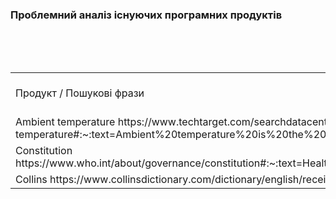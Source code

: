### Проблемний аналіз існуючих програмних продуктів

<table>
<thead>
<tr>
<td></td>
<td>температура навколишнього середовища</td>
<td>стан фізичного здоров'я</td>
<td>отримання інформації</td>
<td>Тип лицензії</td>
<td>Примітка</td>
</tr>
</thead>
<tr>
<td>Продукт / Пошукові фрази</td>
<td>ambient temperature</td>
<td>state of physical health</td>
<td>receiving information</td>
<td></td>
<td></td>
</tr>
<tr>
<td>Ambient temperature
https://www.techtarget.com/searchdatacenter/definition/ambient-temperature#:~:text=Ambient%20temperature%20is%20the%20air,system%20design%20and%20thermal%20analysis.</td>
<td>20</td>
<td></td>
<td></td>
<td>Free</td>
<td></td>
</tr>
<tr>
<td>Constitution
https://www.who.int/about/governance/constitution#:~:text=Health%20is%20a%20state%20of,absence%20of%20disease%20or%20infirmity.</td>
<td></td>
<td>1</td>
<td></td>
<td>Free</td>
<td></td>
</tr>
<tr>
<td>Collins
https://www.collinsdictionary.com/dictionary/english/receive-information</td>
<td></td>
<td></td>
<td>7</td>
<td>Shareware</td>
<td></td>
</tr>

